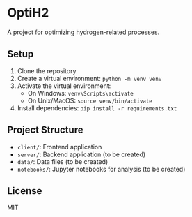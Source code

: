 # OptiH2

A project for optimizing hydrogen-related processes.

## Setup

1. Clone the repository
2. Create a virtual environment: `python -m venv venv`
3. Activate the virtual environment:
   - On Windows: `venv\Scripts\activate`
   - On Unix/MacOS: `source venv/bin/activate`
4. Install dependencies: `pip install -r requirements.txt`

## Project Structure

- `client/`: Frontend application
- `server/`: Backend application (to be created)
- `data/`: Data files (to be created)
- `notebooks/`: Jupyter notebooks for analysis (to be created)

## License

MIT
